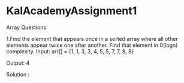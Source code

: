 # KalAcademyAssignment1
Array Questions

1.Find the element that appears once in a sorted array where all other elements appear twice one after another. Find that element in 0(logn) complexity.
Input:   arr[] = {1, 1, 3, 3, 4, 5, 5, 7, 7, 8, 8}

Output:  4      

Solution : 

<script src="https://gist.github.com/seethakn/93639a66c05365c80632e5d5e023aeb3.js"></script>
